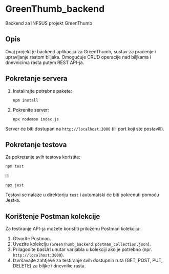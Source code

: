 # GreenThumb_backend

Backend za INFSUS projekt GreenThumb

## Opis

Ovaj projekt je backend aplikacija za GreenThumb, sustav za praćenje i upravljanje rastom biljaka. Omogućuje CRUD operacije nad biljkama i dnevnicima rasta putem REST API-ja.

## Pokretanje servera

1. Instalirajte potrebne pakete:
   ```
   npm install
   ```
2. Pokrenite server:
   ```
   npx nodemon index.js
   ```

Server će biti dostupan na `http://localhost:3000` (ili port koji ste postavili).

## Pokretanje testova

Za pokretanje svih testova koristite:

```
npm test
```

ili

```
npx jest
```

Testovi se nalaze u direktoriju `test` i automatski će biti pokrenuti pomoću Jest-a.

## Korištenje Postman kolekcije

Za testiranje API-ja možete koristiti priloženu Postman kolekciju:

1. Otvorite Postman.
2. Uvezite kolekciju (`GreenThumb_backend.postman_collection.json`).
3. Prilagodite basUrl unutar varijabla u kolekciji ako je potrebno (npr. `http://localhost:3000`).
4. Izvršavajte zahtjeve za testiranje svih dostupnih ruta (GET, POST, PUT, DELETE) za biljke i dnevnike rasta.

